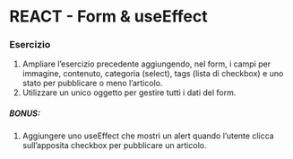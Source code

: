 # REACT - Form & useEffect

### Esercizio
1. Ampliare l’esercizio precedente aggiungendo, nel form, i campi per immagine, contenuto, categoria (select), tags (lista di checkbox) e uno stato per pubblicare o meno l’articolo.
2.  Utilizzare un unico oggetto per gestire tutti i dati del form.

##### BONUS:
1. Aggiungere uno useEffect che mostri un alert quando l’utente clicca sull’apposita checkbox per pubblicare un articolo.